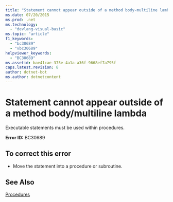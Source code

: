```yaml
---
title: "Statement cannot appear outside of a method body-multiline lambda"
ms.date: 07/20/2015
ms.prod: .net
ms.technology: 
  - "devlang-visual-basic"
ms.topic: "article"
f1_keywords: 
  - "bc30689"
  - "vbc30689"
helpviewer_keywords: 
  - "BC30689"
ms.assetid: bae41cae-375e-4a1a-a36f-9668ef7a795f
caps.latest.revision: 8
author: dotnet-bot
ms.author: dotnetcontent
---
```

# Statement cannot appear outside of a method body/multiline lambda
Executable statements must be used within procedures.  
  
 **Error ID:** BC30689  
  
## To correct this error  
  
-   Move the statement into a procedure or subroutine.  
  
## See Also  
 [Procedures](../../visual-basic/programming-guide/language-features/procedures/index.md)
